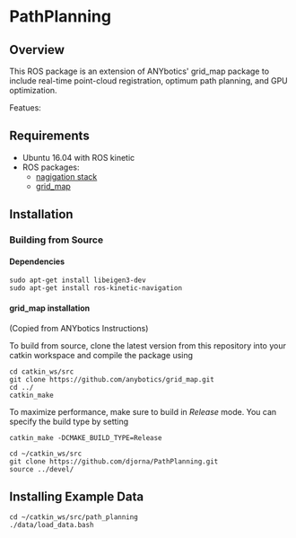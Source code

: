 # PathPlanning

## Overview

This ROS package is an extension of ANYbotics' grid_map package to include real-time point-cloud registration, optimum path planning, and GPU optimization.

Featues:

## Requirements
* Ubuntu 16.04 with ROS kinetic
* ROS packages:  
  * [nagigation stack](http://wiki.ros.org/navigation)
  * [grid_map](https://github.com/ANYbotics/grid_map)


## Installation

### Building from Source
#### Dependencies
```shell
sudo apt-get install libeigen3-dev
sudo apt-get install ros-kinetic-navigation
```
#### grid_map installation
(Copied from ANYbotics Instructions)

To build from source, clone the latest version from this repository into your catkin workspace and compile the package using

    cd catkin_ws/src
    git clone https://github.com/anybotics/grid_map.git
    cd ../
    catkin_make

To maximize performance, make sure to build in *Release* mode. You can specify the build type by setting

    catkin_make -DCMAKE_BUILD_TYPE=Release

```shell
cd ~/catkin_ws/src
git clone https://github.com/djorna/PathPlanning.git
source ../devel/
```


## Installing Example Data
```shell
cd ~/catkin_ws/src/path_planning
./data/load_data.bash
```
